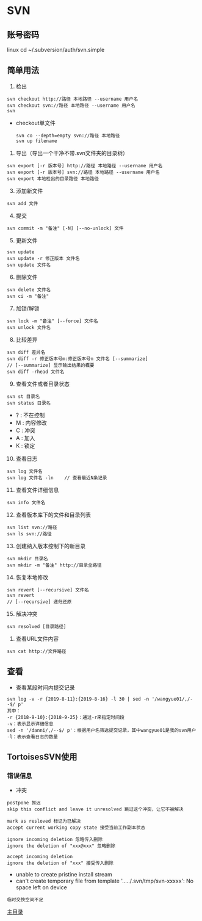 # SVN

## 账号密码
linux cd ~/.subversion/auth/svn.simple

## 简单用法
1. 检出
```
svn checkout http://路径 本地路径 --username 用户名
svn checkout svn://路径 本地路径 --username 用户名
svn 
```
  - checkout单文件
    ```
    svn co --depth=empty svn://路径 本地路径
    svn up filename
    ```
1. 导出（导出一个干净不带.svn文件夹的目录树）
```
svn export [-r 版本号] http://路径 本地路径 --username 用户名
svn export [-r 版本号] svn://路径 本地路径 --username 用户名
svn export 本地检出的目录路径 本地路径
```
3. 添加新文件
```
svn add 文件
```
4. 提交
```
svn commit -m "备注" [-N] [--no-unlock] 文件
```
5. 更新文件
```
svn update
svn update -r 修正版本 文件名
svn update 文件名
```
6. 删除文件
```
svn delete 文件名
svn ci -m "备注"
```
7. 加锁/解锁
```
svn lock -m "备注" [--force] 文件名
svn unlock 文件名
```
8. 比较差异
```
svn diff 差异名
svn diff -r 修正版本号m:修正版本号n 文件名 [--summarize]
// [--summarize] 显示输出结果的概要
svn diff -rhead 文件名
```
9. 查看文件或者目录状态
```
svn st 目录名
svn status 目录名
```
* ? : 不在控制
* M : 内容修改
* C : 冲突
* A : 加入
* K : 锁定
10. 查看日志
```
svn log 文件名
svn log 文件名 -ln    // 查看最近N条记录
```
11. 查看文件详细信息
```
svn info 文件名
```
12. 查看版本库下的文件和目录列表
```
svn list svn://路径
svn ls svn://路径
```
13. 创建纳入版本控制下的新目录
```
svn mkdir 目录名
svn mkdir -m "备注" http://目录全路径
```
14. 恢复本地修改
```
svn revert [--recursive] 文件名
svn revert 
// [--recursive] 递归还原
```
15. 解决冲突
```
svn resolved [目录路径]
```
1.  查看URL文件内容
```
svn cat http://文件路径
```

## 查看
- 查看某段时间内提交记录
```
svn log -v -r {2019-8-11}:{2019-8-16} -l 30 | sed -n '/wangyue01/,/--$/ p'
其中：
-r {2018-9-10}:{2018-9-25}：通过-r来指定时间段
-v：表示显示详细信息
sed -n '/danni/,/--$/ p'：根据用户名筛选提交记录，其中wangyue01是我的svn用户
-l：表示查看日志的数量
```

## TortoisesSVN使用
### 错误信息
- 冲突
```
postpone 推迟
skip this conflict and leave it unresolved 跳过这个冲突，让它不被解决

mark as resloved 标记为已解决
accept current working copy state 接受当前工作副本状态

ignore incoming deletion 忽略传入删除
ignore the deletion of "xxx@xxx" 忽略删除

accept incoming deletion
ignore the deletion of "xxx" 接受传入删除
```
- unable to create pristine install stream
- can't create temporary file from template '...../.svn/tmp/svn-xxxxx': No space left on device
```
临时交换空间不足
```

[主目录](../../README.md)
